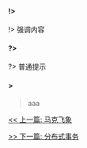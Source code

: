 #### !>

!> 强调内容

#### ?>

?> 普通提示

#### >

> aaa


[<< 上一篇: 马克飞象](3-其它/马克飞象.md)

[>> 下一篇: 分布式事务](4-分布式/分布式事务.md)
